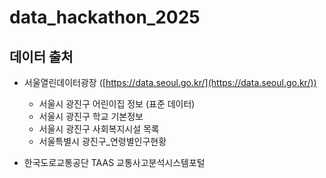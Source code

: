 # data_hackathon_2025
 
 ## 데이터 출처

- 서울열린데이터광장 ([https://data.seoul.go.kr/](https://data.seoul.go.kr/))
  - 서울시 광진구 어린이집 정보 (표준 데이터)
  - 서울시 광진구 학교 기본정보
  - 서울시 광진구 사회복지시설 목록
  - 서울특별시 광진구_연령별인구현황
  
- 한국도로교통공단 TAAS 교통사고분석시스템포털
